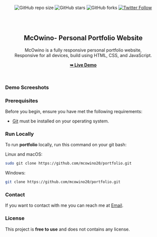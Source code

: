 <div align="center">
  
  ![GitHub repo size](https://img.shields.io/github/repo-size/mcowino20/portfolio)
  ![GitHub stars](https://img.shields.io/github/star/mcowino20/portfolio?style=social)
  ![GitHub forks](https://img.shields.io/github/forks/mcowino20/portfolio?style=social)
[![Twitter Follow](https://img.shields.io/twitter/follow/MOwinoz254_?style=social)](https://twitter.com/intent/follow?screen_name=codewithsadee_)
  

  <br />
  <br />

  <h2 align="center">McOwino- Personal Portfolio Website</h2>

  McOwino is a fully responsive personal portfolio website, <br />Responsive for all devices, build using HTML, CSS, and JavaScript.

  <a href="https://mcowino20.github.io/portfolio/"><strong>➥ Live Demo</strong></a>

</div>

<br />

### Demo Screeshots



### Prerequisites

Before you begin, ensure you have met the following requirements:

* [Git](https://git-scm.com/downloads "Download Git") must be installed on your operating system.

### Run Locally

To run **portfolio** locally, run this command on your git bash:

Linux and macOS:

```bash
sudo git clone https://github.com/mcowino20/portfolio.git
```

Windows:

```bash
git clone https://github.com/mcowino20/portfolio.git
```

### Contact

If you want to contact with me you can reach me at [Email](mailto:info@isa9.xyz).

### License

This project is **free to use** and does not contains any license.

